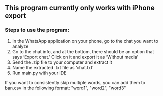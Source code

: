 ## This program currently only works with iPhone export

### Steps to use the program:

1. In the WhatsApp application on your phone, go to the chat you want to analyze
2. Go to the chat info, and at the bottom, there should be an option that says ‘Export chat.’ Click on it and export it as ‘Without media’
3. Send the .zip file to your computer and extract it
4. Name the extracted .txt file as ‘chat.txt’
5. Run main.py with your IDE

If you want to consistently skip multiple words, you can add them to ban.csv in the following format:
"word1", "word2", "word3"